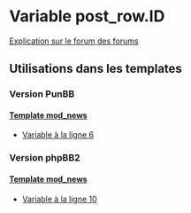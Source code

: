 # Variable post_row.ID
[Explication sur le forum des forums](http://forum.forumactif.com/t294113-listing-des-variables#post_row.ID)
## Utilisations dans les templates
### Version PunBB
#### [Template mod_news](punbb/mod_news.md)
* [Variable à la ligne 6](../punbb/mod_news.tpl#L6)
### Version phpBB2
#### [Template mod_news](subsilver/mod_news.md)
* [Variable à la ligne 10](../subsilver/mod_news.tpl#L10)